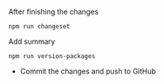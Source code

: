 After finishing the changes

```
npm run changeset
```

Add summary

```
npm run version-packages
```

- Commit the changes and push to GitHub


